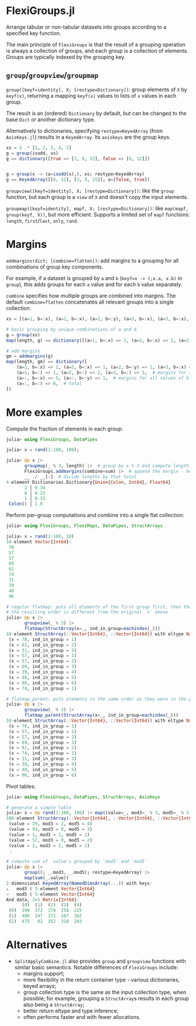 # FlexiGroups.jl

Arrange tabular or non-tabular datasets into groups according to a specified key function.

The main principle of `FlexiGroups` is that the result of a grouping operation is always a collection of groups, and each group is a collection of elements. Groups are typically indexed by the grouping key.

## `group`/`groupview`/`groupmap`

`group([keyf=identity], X; [restype=Dictionary])`: group elements of `X` by `keyf(x)`, returning a mapping `keyf(x)` values to lists of `x` values in each group.

The result is an (ordered) `Dictionary` by default, but can be changed to the base `Dict` or another dictionary type.

Alternatively to dictionaries, specifying `restype=KeyedArray` (from `AxisKeys.jl`) results in a `KeyedArray`. Its `axiskeys` are the group keys.

```julia
xs = 3 .* [1, 2, 3, 4, 5]
g = group(isodd, xs)
g == dictionary([true => [3, 9, 15], false => [6, 12]])


g = group(x -> (a=isodd(x),), xs; restype=KeyedArray)
g == KeyedArray([[6, 12], [3, 9, 15]]; a=[false, true])
```

`groupview([keyf=identity], X; [restype=Dictionary])`: like the `group` function, but each group is a `view` of `X` and doesn't copy the input elements.

`groupmap([keyf=identity], mapf, X; [restype=Dictionary])`: like `map(mapf, group(keyf, X))`, but more efficient. Supports a limited set of `mapf` functions: `length`, `first`/`last`, `only`, `rand`.

# Margins

`addmargins(dict; [combine=flatten])`: add margins to a grouping for all combinations of group key components.

For example, if a dataset is grouped by `a` and `b` (`keyf=x -> (;x.a, x.b)` in `group`), this adds groups for each `a` value and for each `b` value separately.

`combine` specifies how multiple groups are combined into margins. The default `combine=flatten` concatenates all relevant groups into a single collection.

```julia
xs = [(a=1, b=:x), (a=2, b=:x), (a=2, b=:y), (a=3, b=:x), (a=3, b=:x), (a=3, b=:x)]

# basic grouping by unique combinations of a and b
g = group(xs)
map(length, g) == dictionary([(a=1, b=:x) => 1, (a=2, b=:x) => 1, (a=2, b=:y) => 1, (a=3, b=:x) => 3])

# add margins
gm = addmargins(g)
map(length, gm) == dictionary([
    (a=1, b=:x) => 1, (a=2, b=:x) => 1, (a=2, b=:y) => 1, (a=3, b=:x) => 3,  # original grouping result
    (a=1, b=:) => 1, (a=2, b=:) => 2, (a=3, b=:) => 3,  # margins for all values of a
    (a=:, b=:x) => 5, (a=:, b=:y) => 1,  # margins for all values of b
    (a=:, b=:) => 6,  # total
])
```

# More examples

Compute the fraction of elements in each group:
```julia
julia> using FlexiGroups, DataPipes

julia> x = rand(1:100, 100);

julia> @p x |>
       groupmap(_ % 3, length) |>  # group by x % 3 and compute length of each group
       FlexiGroups.addmargins(combine=sum) |>  # append the margin - here, the total of all group lengths
       __ ./ __[:]  # divide lengths by that total
4-element Dictionaries.Dictionary{Union{Colon, Int64}, Float64}
       2 │ 0.34
       0 │ 0.33
       1 │ 0.33
 Colon() │ 1.0
```

Perform per-group computations and combine into a single flat collection:
```julia
julia> using FlexiGroups, FlexiMaps, DataPipes, StructArrays

julia> x = rand(1:100, 10)
10-element Vector{Int64}:
 70
 57
 57
 69
 61
 74
 31
 39
 48
 96

# regular flatmap: puts all elements of the first group first, then the second, and so on
# the resulting order is different from the original `x` above
julia> @p x |>
       groupview(_ % 3) |>
       flatmap(StructArray(x=_, ind_in_group=eachindex(_)))
10-element StructArray(::Vector{Int64}, ::Vector{Int64}) with eltype NamedTuple{(:x, :ind_in_group), Tuple{Int64, Int64}}:
 (x = 70, ind_in_group = 1)
 (x = 61, ind_in_group = 2)
 (x = 31, ind_in_group = 3)
 (x = 57, ind_in_group = 1)
 (x = 57, ind_in_group = 2)
 (x = 69, ind_in_group = 3)
 (x = 39, ind_in_group = 4)
 (x = 48, ind_in_group = 5)
 (x = 96, ind_in_group = 6)
 (x = 74, ind_in_group = 1)

# flatmap_parent: puts elements in the same order as they were in the parent `x` array above
julia> @p x |>
       groupview(_ % 3) |>
       flatmap_parent(StructArray(x=_, ind_in_group=eachindex(_)))
10-element StructArray(::Vector{Int64}, ::Vector{Int64}) with eltype NamedTuple{(:x, :ind_in_group), Tuple{Int64, Int64}}:
 (x = 70, ind_in_group = 1)
 (x = 57, ind_in_group = 1)
 (x = 57, ind_in_group = 2)
 (x = 69, ind_in_group = 3)
 (x = 61, ind_in_group = 2)
 (x = 74, ind_in_group = 1)
 (x = 31, ind_in_group = 3)
 (x = 39, ind_in_group = 4)
 (x = 48, ind_in_group = 5)
 (x = 96, ind_in_group = 6)
```

Pivot tables:
```julia
julia> using FlexiGroups, DataPipes, StructArrays, AxisKeys

# generate a simple table
julia> x = @p rand(1:100, 100) |> map((value=_, mod3=_ % 3, mod5=_ % 5)) |> StructArray
100-element StructArray(::Vector{Int64}, ::Vector{Int64}, ::Vector{Int64}) with eltype NamedTuple{(:value, :mod3, :mod5), Tuple{Int64, Int64, Int64}}:
 (value = 29, mod3 = 2, mod5 = 4)
 (value = 93, mod3 = 0, mod5 = 3)
 (value = 1, mod3 = 1, mod5 = 1)
 (value = 57, mod3 = 0, mod5 = 2)
 (value = 2, mod3 = 2, mod5 = 2)
 ⋮

# compute sum of `value`s grouped by `mod3` and `mod5`
julia> @p x |>
       group((; _.mod3, _.mod5); restype=KeyedArray) |>
       map(sum(_.value))
2-dimensional KeyedArray(NamedDimsArray(...)) with keys:
↓   mod3 ∈ 3-element Vector{Int64}
→   mod5 ∈ 5-element Vector{Int64}
And data, 3×5 Matrix{Int64}:
      (0)  (1)  (2)  (3)  (4)
 (0)  390  372  378  258  225
 (1)  480  247  372  187  362
 (2)  475   82  352  318  203
```

# Alternatives

- `SplitApplyCombine.jl` also provides `group` and `groupview` functions with similar basic semantics. Notable differences of `FlexiGroups` include:
  - margins support;
  - more flexibility in the return container type - various dictionaries, keyed arrays;
  - group collection type is the same as the input collection type, when possible; for example, grouping a `StructArray`s results in each group also being a `StructArray`;
  - better return eltype and type inference;
  - often performs faster and with fewer allocations.
